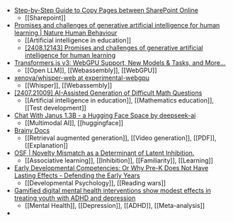 - [Step-by-Step Guide to Copy Pages between SharePoint Online](https://www.menzel.it/post/2024/10/step-step-guide-copy-pages-sharepoint-online/)
	- [[Sharepoint]]
- [Promises and challenges of generative artificial intelligence for human learning | Nature Human Behaviour](https://www.nature.com/articles/s41562-024-02004-5)
	- [[Artificial intelligence in education]]
	- [[2408.12143] Promises and challenges of generative artificial intelligence for human learning](https://arxiv.org/abs/2408.12143)
- [Transformers.js v3: WebGPU Support, New Models & Tasks, and More…](https://huggingface.co/blog/transformersjs-v3)
	- [[Open LLM]], [[Webassembly]], [[WebGPU]]
- [xenova/whisper-web at experimental-webgpu](https://github.com/xenova/whisper-web/tree/experimental-webgpu)
	- [[Whisper]], [[Webassembly]]
- [[2407.21009] AI-Assisted Generation of Difficult Math Questions](https://arxiv.org/abs/2407.21009)
	- [[Artificial intelligence in education]], [[Mathematics education]], [[Test development]]
- [Chat With Janus 1.3B - a Hugging Face Space by deepseek-ai](https://huggingface.co/spaces/deepseek-ai/Janus-1.3B)
	- [[Multimodal AI]], [[huggingface]]
- [Brainy Docs](https://brainydocuments.com/)
	- [[Retrieval augmented generation]], [[Video generation]], [[PDF]], [[Explanation]]
- [OSF | Novelty Mismatch as a Determinant of Latent Inhibition.](https://osf.io/qhjwy/)
	- [[Associative learning]], [[Inhibition]], [[Familiarity]], [[Learning]]
- [Early Developmental Competencies: Or Why Pre-K Does Not Have Lasting Effects - Defending the Early Years](https://dey.org/early-developmental-competencies-or-why-pre-k-does-not-have-lasting-effects/)
	- [[Developmental Psychology]], [[Reading wars]]
- [Gamified digital mental health interventions show modest effects in treating youth with ADHD and depression](https://www.psypost.org/gamified-digital-mental-health-interventions-show-modest-effects-in-treating-youth-with-adhd-and-depression/)
	- [[Mental Health]], [[Depression]], [[ADHD]], [[Meta-analysis]]
-